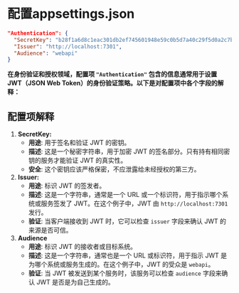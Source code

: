 # 配置appsettings.json

```json
"Authentication": {
  "SecretKey": "b28f1a6d8c1eac301db2ef745601948e59c0b5d7a40c29f5d0a2c7b6f3d3e8f5",
  "Issuer": "http://localhost:7301",
  "Audience": "webapi"
}
```

**在身份验证和授权领域，配置项 `"Authentication"` 包含的信息通常用于设置 JWT（JSON Web Token）的身份验证策略。以下是对配置项中各个字段的解释：**

## 配置项解释

1. **SecretKey:**
   * **用途**: 用于签名和验证 JWT 的密钥。
   * **描述**: 这是一个秘密字符串，用于加密 JWT 的签名部分。只有持有相同密钥的服务才能验证 JWT 的真实性。
   * **安全**: 这个密钥应该严格保密，不应泄露给未经授权的第三方。
2. **Issuer:**
   * **用途**: 标识 JWT 的签发者。
   * **描述**: 这是一个字符串，通常是一个 URL 或一个标识符，用于指示哪个系统或服务签发了 JWT。在这个例子中，JWT 由 `http://localhost:7301` 发行。
   * **验证**: 当客户端接收到 JWT 时，它可以检查 `issuer` 字段来确认 JWT 的来源是否可信。
3. **Audience**
   * **用途**: 标识 JWT 的接收者或目标系统。
   * **描述**: 这是一个字符串，通常也是一个 URL 或标识符，用于指示 JWT 是为哪个系统或服务生成的。在这个例子中，JWT 的受众是 `webapi`。
   * **验证**: 当 JWT 被发送到某个服务时，该服务可以检查 `audience` 字段来确认 JWT 是否是为自己生成的。
